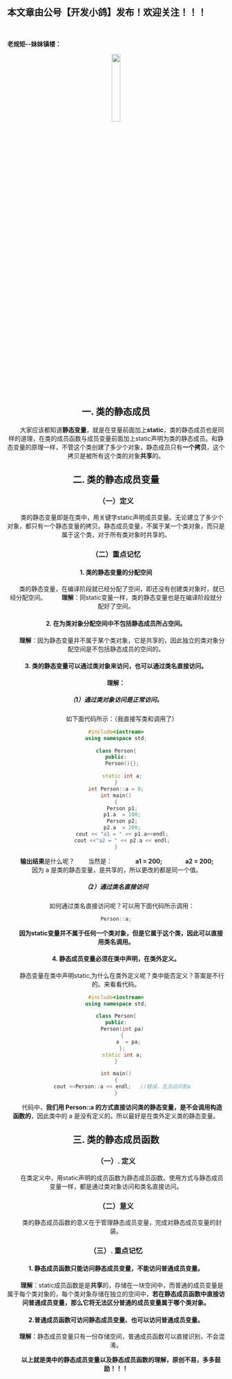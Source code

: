 ﻿## 本文章由公号【开发小鸽】发布！欢迎关注！！！
<br>

**老规矩--妹妹镇楼：**
<center>
<img src="https://img-blog.csdnimg.cn/20200721223424816.JPG"   width="20%">

## 一. 类的静态成员
 &nbsp;  &nbsp;  &nbsp;  &nbsp;大家应该都知道**静态变量**，就是在变量前面加上**static**，类的静态成员也是同样的道理，在类的成员函数与成员变量前面加上static声明为类的静态成员。和静态变量的原理一样，不管这个类创建了多少个对象，静态成员只有**一个拷贝**，这个拷贝是被所有这个类的对象**共享**的。
<br>
## 二. 类的静态成员变量
### （一）定义
 &nbsp;  &nbsp;  &nbsp;  &nbsp;类的静态变量即是在类中，用关键字static声明成员变量。无论建立了多少个对象，都只有一个静态变量的拷贝。静态成员变量，不属于某一个类对象，而只是属于这个类，对于所有类对象时共享的。
### （二）重点记忆
#### 1. 类的静态变量的分配空间
 &nbsp;  &nbsp;  &nbsp;  &nbsp;类的静态变量，在编译阶段就已经分配了空间，即还没有创建类对象时，就已经分配空间。
   &nbsp;  &nbsp;  &nbsp;  &nbsp; **理解**：同static变量一样，类的静态变量也是在编译阶段就分配好了空间。
#### 2. 在为类对象分配空间中不包括静态成员所占空间。
&nbsp;  &nbsp;  &nbsp;  &nbsp;**理解**：因为静态变量并不属于某个类对象，它是共享的，因此独立的类对象分配空间是不包括静态成员的空间的。
#### 3. 类的静态变量可以通过类对象来访问，也可以通过类名直接访问。
**理解：**
##### （1）**通过类对象访问是正常访问**。
&nbsp;  &nbsp;  &nbsp;  &nbsp;如下面代码所示：（我直接写类和调用了）

```cpp
#include<iostream>
using namespace std;

class Person{
public:
	Person(){};

	static int a;
}
int Person::a = 0;
int main()
{
	Person p1;
	p1.a  = 100;
	Person p2;
	p2.a  = 200;
	cout << "a1 = " << p1.a<<endl;
	cout <<"a2 = " << p2.a << endl;
}
```

&nbsp;  &nbsp;  &nbsp;  &nbsp;**输出结果**是什么呢？
&nbsp;  &nbsp;  &nbsp;  &nbsp;当然是：
**&nbsp;  &nbsp;  &nbsp;  &nbsp;&nbsp;  &nbsp;  &nbsp;  &nbsp;	a1 = 200;
&nbsp;  &nbsp;  &nbsp;  &nbsp;&nbsp;  &nbsp;  &nbsp;  &nbsp;	a2 = 200;**
&nbsp;  &nbsp;  &nbsp;  &nbsp;因为 a 是类的静态变量，是共享的，所以更改的都是同一个值。
##### **（2）通过类名直接访问**
&nbsp;  &nbsp;  &nbsp;  &nbsp;如何通过类名直接访问呢？可以用下面代码所示调用：

```cpp
Person::a;
```

**&nbsp;  &nbsp;  &nbsp;  &nbsp;因为static变量并不属于任何一个类对象，但是它属于这个类，因此可以直接用类名调用。**

#### 4. 静态成员变量必须在类中声明，在类外定义。
&nbsp;  &nbsp;  &nbsp;  &nbsp;静态变量在类中声明static,为什么在类外定义呢？类中能否定义？答案是不行的。来看看代码。

```cpp
#include<iostream>
using namespace std;

class Person{
public:
	Person(int pa)
	{
		a  = pa;
	};
	static int a;
}

int main()
{
	cout <<Person::a << endl;	//错误，无法访问到a
}
```

&nbsp;  &nbsp;  &nbsp;  &nbsp;代码中，**我们用 Person::a 的方式直接访问类的静态变量，是不会调用构造函数的**，因此类中的 a 是没有定义的。所以最好是在类外定义类的静态变量。
<br>
## 三. 类的静态成员函数
### （一）. 定义
&nbsp;  &nbsp;  &nbsp;  &nbsp;在类定义中，用static声明的成员函数为静态成员函数。使用方式与静态成员变量一样，都是通过类对象访问和类名直接访问。
### （二）意义
&nbsp;  &nbsp;  &nbsp;  &nbsp;类的静态成员函数的意义在于管理静态成员变量，完成对静态成员变量的封装。
### （三）. 重点记忆
#### 1. 静态成员函数只能访问静态成员变量，不能访问普通成员变量。
&nbsp;  &nbsp;  &nbsp;  &nbsp;**理解**：static成员函数是是**共享**的，存储在一块空间中，而普通的成员变量是属于每个类对象的，每个类对象存储在独立的空间中，**若在静态成员函数中直接访问普通成员变量，那么它将无法区分普通的成员变量属于哪个类对象。**

#### 2.普通成员函数可访问静态成员变量、也可以访问普通成员变量。
&nbsp;  &nbsp;  &nbsp;  &nbsp;**理解**：静态成员变量只有一份存储空间，普通成员函数可以直接识别，不会混淆。

**&nbsp;  &nbsp;  &nbsp;  &nbsp;以上就是类中的静态成员变量以及静态成员函数的理解，原创不易，多多鼓励！！！**


